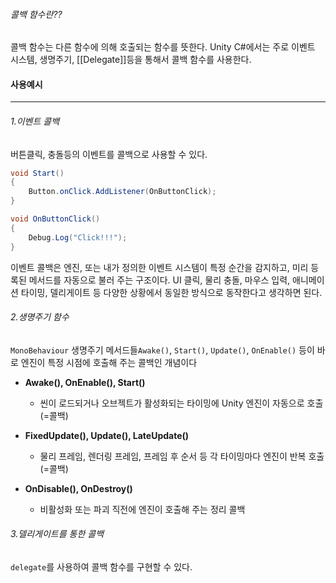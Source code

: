 ###### 콜백 함수란??
콜백 함수는 다른 함수에 의해 호출되는 함수를 뜻한다.
Unity C#에서는 주로 이벤트 시스템, 생명주기, [[Delegate]]등을 통해서 콜백 함수를 사용한다.


#### 사용예시
---
###### 1.이벤트 콜백
버튼클릭, 충돌등의 이벤트를 콜백으로 사용할 수 있다.
```csharp
void Start()
{
	Button.onClick.AddListener(OnButtonClick);
}

void OnButtonClick()
{
	Debug.Log("Click!!!");
}
```
이벤트 콜백은 엔진, 또는 내가 정의한 이벤트 시스템이 특정 순간을 감지하고, 미리 등록된 메서드를 자동으로 불러 주는 구조이다. UI 클릭, 물리 충돌, 마우스 입력, 애니메이션 타이밍, 델리게이트 등 다양한 상황에서 동일한 방식으로 동작한다고 생각하면 된다.


###### 2.생명주기 함수
`MonoBehaviour` 생명주기 메서드들`Awake()`, `Start()`, `Update()`, `OnEnable()` 등이 바로 엔진이 특정 시점에 호출해 주는 콜백인 개념이다

- **Awake(), OnEnable(), Start()**
    - 씬이 로드되거나 오브젝트가 활성화되는 타이밍에 Unity 엔진이 자동으로 호출(=콜백)
        
- **FixedUpdate(), Update(), LateUpdate()**
    - 물리 프레임, 렌더링 프레임, 프레임 후 순서 등 각 타이밍마다 엔진이 반복 호출(=콜백)
        
- **OnDisable(), OnDestroy()**
    - 비활성화 또는 파괴 직전에 엔진이 호출해 주는 정리 콜백


###### 3.델리게이트를 통한 콜백
`delegate`를 사용하여 콜백 함수를 구현할 수 있다.